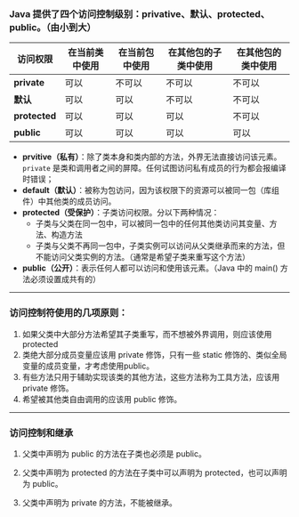 

### Java 提供了四个访问控制级别：privative、默认、protected、public。（由小到大）

| 访问权限      | 在当前类中使用 | 在当前包中使用 | 在其他包的子类中使用 | 在其他包的类中使用 |
| ------------- | -------------- | -------------- | -------------------- | ------------------ |
| **private**   | 可以       | 不可以         | 不可以               | 不可以             |
| **默认**  | 可以       | 可以       | 不可以           | 不可以         |
| **protected** | 可以       | 可以       | 可以             | 不可以      |
| **public** | 可以       | 可以       | 可以           | 可以         |

- **prvitive（私有）**：除了类本身和类内部的方法，外界无法直接访问该元素。`private` 是类和调用者之间的屏障。任何试图访问私有成员的行为都会报编译时错误；
- **default（默认）**：被称为包访问，因为该权限下的资源可以被同一包（库组件）中其他类的成员访问。
- **protected（受保护）**：子类访问权限。分以下两种情况：
	- 子类与父类在同一包中，可以被同一包中的任何其他类访问其变量、方法、构造方法
	- 子类与父类不再同一包中，子类实例可以访问从父类继承而来的方法，但不能访问父类实例的方法。（通常是希望子类来重写这个方法）
- **public（公开）**：表示任何人都可以访问和使用该元素。（Java 中的 main() 方法必须设置成共有的）

----

### 访问控制符使用的几项原则：

1. 如果父类中大部分方法希望其子类重写，而不想被外界调用，则应该使用 protected
2. 类绝大部分成员变量应该用 private 修饰，只有一些 static 修饰的、类似全局变量的成员变量，才考虑使用public。
3. 有些方法只用于辅助实现该类的其他方法，这些方法称为工具方法，应该用 private 修饰。
4. 希望被其他类自由调用的应该用 public 修饰。

----

### 访问控制和继承 

1. 父类中声明为 public 的方法在子类也必须是 public。

2. 父类中声明为 protected 的方法在子类中可以声明为 protected，也可以声明为 public。

3. 父类中声明为 private 的方法，不能被继承。

